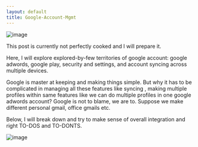 ```yaml
---
layout: default
title: Google-Account-Mgmt
---
```

![image](https://user-images.githubusercontent.com/11883023/152321693-36455500-b7d8-4d8a-8711-cdc2eeae9824.png)

This post is currently not perfectly cooked and I will prepare it.

Here, I will explore explored-by-few territories of google account: google adwords, google play, security and settings, and account syncing across multiple devices.

Google is master at keeping and making things simple. But why it has to be complicated in managing all these features like syncing , making multiple profiles within same features like we can do multiple profiles in one google adwords account?
Google is not to blame, we are to. Suppose we make different personal gmail, office gmails etc.

Below, I will break down and try to make sense of overall integration and right TO-DOS and TO-DONTS.

![image](https://user-images.githubusercontent.com/11883023/152491914-ae798da1-18d6-484e-8113-fc2669e77edf.png)

